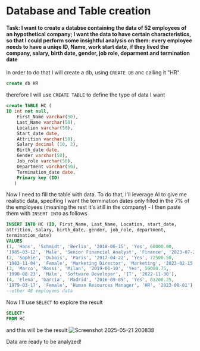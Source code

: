 # Database and Table creation
#### Task: I want to create a databse containing the data of 52 employees of an hypothetical company; I want the data to have certain characteristics, so that I could perform some insightful analysis on them: every employee needs to have a uniqe ID, Name, work start date, if they lived the company, salary, birth date, gender, job role, deparment and termination date

In order to do that I will create a db, using `CREATE DB` anc calling it "HR"
```sql
create db HR
```
therefore I will use `CREATE TABLE` to define the type of data I want
````sql
create TABLE HC (
ID int not null, 
	First_Name varchar(50), 
	Last_Name varchar(50), 
	Location varchar(50), 
	Start_date date,
	Attrition varchar(50), 
	Salary decimal (10, 2), 
	Birth_date date,
	Gender varchar(50), 
	Job_role varchar(50), 
	Department varchar(50),
	Termination_date date,
	Primary key (ID)
   )
````
Now I need to fill the table with data. To do that, I'll leverage AI to give me realistic data, specifing I want the termination dates only filled in the 7% of the employees (meaning the rest it's still in the company) - I then paste them with `INSERT INTO` as follows
````sql
INSERT INTO HC (ID, First_Name, Last_Name, Location, start_date, 
attrition, Salary, birth_date, gender, job_role, department, 
termination_date)
VALUES
(1, 'Hans', 'Schmidt', 'Berlin', '2018-06-15', 'Yes', 68000.00, 
'1985-03-12', 'Male', 'Senior Financial Analyst', 'Finance', '2023-07-28'),
(2, 'Sophie', 'Dubois', 'Paris', '2017-04-22', 'Yes', 72500.50, 
'1983-11-04', 'Female', 'Marketing Director', 'Marketing', '2023-02-15'),
(3, 'Marco', 'Rossi', 'Milan', '2019-01-10', 'Yes', 59000.75, 
'1990-08-23', 'Male', 'Software Developer', 'IT', '2022-11-30'),
(4, 'Elena', 'García', 'Madrid', '2016-09-05', 'Yes', 81200.25, 
'1979-03-17', 'Female', 'Human Resources Manager', 'HR', '2023-08-01')
--other 48 employees data
````
Now I'll use `SELECT` to explore the result
````sql
SELECT*
FROM HC
````
and this will be the result
![Screenshot 2025-05-21 200838](https://github.com/user-attachments/assets/325233a6-45e6-4bce-8c50-5ecdce4f492b)

Data are ready to be analyzed!
